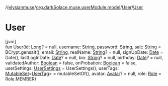 //[elysianmuse](../../../index.md)/[org.darkSolace.muse.userModule.model](../index.md)/[User](index.md)/[User](-user.md)

# User

[jvm]\
fun [User](-user.md)(id: [Long](https://kotlinlang.org/api/latest/jvm/stdlib/kotlin/-long/index.html)? = null,
username: [String](https://kotlinlang.org/api/latest/jvm/stdlib/kotlin/-string/index.html),
password: [String](https://kotlinlang.org/api/latest/jvm/stdlib/kotlin/-string/index.html),
salt: [String](https://kotlinlang.org/api/latest/jvm/stdlib/kotlin/-string/index.html) = BCrypt.gensalt(),
email: [String](https://kotlinlang.org/api/latest/jvm/stdlib/kotlin/-string/index.html),
realName: [String](https://kotlinlang.org/api/latest/jvm/stdlib/kotlin/-string/index.html)? = null,
signUpDate: [Date](https://docs.oracle.com/javase/8/docs/api/java/util/Date.html) = Date(),
lastLogInDate: [Date](https://docs.oracle.com/javase/8/docs/api/java/util/Date.html)? = null,
bio: [String](https://kotlinlang.org/api/latest/jvm/stdlib/kotlin/-string/index.html)? = null,
birthday: [Date](https://docs.oracle.com/javase/8/docs/api/java/util/Date.html)? = null,
validatedAuthor: [Boolean](https://kotlinlang.org/api/latest/jvm/stdlib/kotlin/-boolean/index.html) = false,
onProbation: [Boolean](https://kotlinlang.org/api/latest/jvm/stdlib/kotlin/-boolean/index.html) = false,
userSettings: [UserSettings](../-user-settings/index.md) = UserSettings(),
userTags: [MutableSet](https://kotlinlang.org/api/latest/jvm/stdlib/kotlin.collections/-mutable-set/index.html)&lt;[UserTag](
../-user-tag/index.md)&gt; = mutableSetOf(), avatar: [Avatar](../-avatar/index.md)? = null,
role: [Role](../-role/index.md) = Role.MEMBER)

